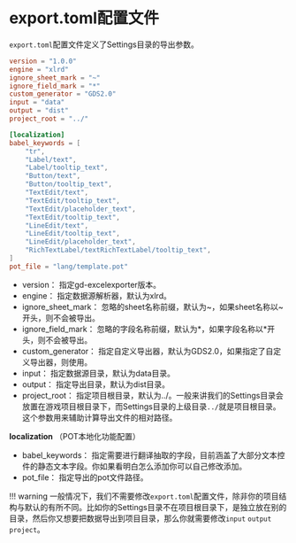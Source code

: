 # export.toml配置文件

`export.toml`配置文件定义了Settings目录的导出参数。

```toml
version = "1.0.0"
engine = "xlrd"
ignore_sheet_mark = "~" 
ignore_field_mark = "*"
custom_generator = "GDS2.0"
input = "data"
output = "dist"
project_root = "../"

[localization]
babel_keywords = [
    "tr",
    "Label/text",
    "Label/tooltip_text",
    "Button/text",
    "Button/tooltip_text",
    "TextEdit/text",
    "TextEdit/tooltip_text",
    "TextEdit/placeholder_text",
    "TextEdit/tooltip_text",
    "LineEdit/text",
    "LineEdit/tooltip_text",
    "LineEdit/placeholder_text",
    "RichTextLabel/textRichTextLabel/tooltip_text",
]
pot_file = "lang/template.pot"


```

* version： 指定gd-excelexporter版本。
* engine： 指定数据源解析器，默认为xlrd。
* ignore_sheet_mark： 忽略的sheet名称前缀，默认为~，如果sheet名称以~开头，则不会被导出。
* ignore_field_mark： 忽略的字段名称前缀，默认为*，如果字段名称以*开头，则不会被导出。
* custom_generator： 指定自定义导出器，默认为GDS2.0，如果指定了自定义导出器，则使用。
* input： 指定数据源目录，默认为data目录。
* output： 指定导出目录，默认为dist目录。
* project_root： 指定项目根目录，默认为../。一般来讲我们的Settings目录会放置在游戏项目根目录下，而Settings目录的上级目录`../`就是项目根目录。这个参数用来辅助计算导出文件的相对路径。

**localization** （POT本地化功能配置）
* babel_keywords： 指定需要进行翻译抽取的字段，目前涵盖了大部分文本控件的静态文本字段。你如果看明白怎么添加你可以自己修改添加。
* pot_file： 指定导出的pot文件路径。

!!! warning 
    一般情况下，我们不需要修改`export.toml`配置文件，除非你的项目结构与默认的有所不同。比如你的Settings目录不在项目根目录下，是独立放在别的目录，然后你又想要把数据导出到项目目录，那么你就需要修改`input` `output` `project`。

    